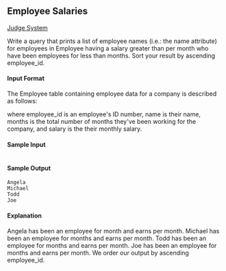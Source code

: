 ## Employee Salaries

[Judge System](https://www.hackerrank.com/challenges/salary-of-employees/problem)

Write a query that prints a list of employee names (i.e.: the name attribute) for employees in Employee having a salary greater than  per month who have been employees for less than  months. Sort your result by ascending employee_id.
#### Input Format

The Employee table containing employee data for a company is described as follows:

where employee_id is an employee's ID number, name is their name, months is the total number of months they've been working for the company, and salary is the their monthly salary.
#### Sample Input
![]()
#### Sample Output
```
Angela
Michael
Todd
Joe
```
#### Explanation

Angela has been an employee for  month and earns  per month.
Michael has been an employee for  months and earns  per month.
Todd has been an employee for  months and earns  per month.
Joe has been an employee for  months and earns  per month.
We order our output by ascending employee_id.
